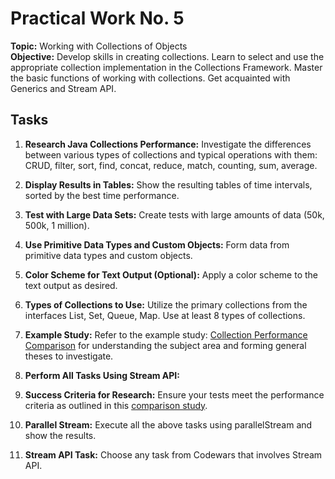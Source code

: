 # Practical Work No. 5

**Topic:** Working with Collections of Objects  
**Objective:** Develop skills in creating collections. Learn to select and use the appropriate collection implementation in the Collections Framework. Master the basic functions of working with collections. Get acquainted with Generics and Stream API.

## Tasks

1. **Research Java Collections Performance:**
   Investigate the differences between various types of collections and typical operations with them: CRUD, filter, sort, find, concat, reduce, match, counting, sum, average.

2. **Display Results in Tables:**
   Show the resulting tables of time intervals, sorted by the best time performance.

3. **Test with Large Data Sets:**
   Create tests with large amounts of data (50k, 500k, 1 million).

4. **Use Primitive Data Types and Custom Objects:**
   Form data from primitive data types and custom objects.

5. **Color Scheme for Text Output (Optional):**
   Apply a color scheme to the text output as desired.

6. **Types of Collections to Use:**
   Utilize the primary collections from the interfaces List, Set, Queue, Map. Use at least 8 types of collections.

7. **Example Study:**
   Refer to the example study: [Collection Performance Comparison](https://korzh.net/2010-11-proizvoditelnost-osnovnyx-kollekcij-java-sravnenie-s-analogami-net.html) for understanding the subject area and forming general theses to investigate.

8. **Perform All Tasks Using Stream API:**

9. **Success Criteria for Research:**
   Ensure your tests meet the performance criteria as outlined in this [comparison study](https://medium.com/omarelgabrys-blog/data-structures-a-quick-comparison-6689d725b3b0).

10. **Parallel Stream:**
    Execute all the above tasks using parallelStream and show the results.

11. **Stream API Task:**
    Choose any task from Codewars that involves Stream API.

